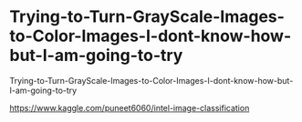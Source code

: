 # Trying-to-Turn-GrayScale-Images-to-Color-Images-I-dont-know-how-but-I-am-going-to-try
Trying-to-Turn-GrayScale-Images-to-Color-Images-I-dont-know-how-but-I-am-going-to-try

https://www.kaggle.com/puneet6060/intel-image-classification
